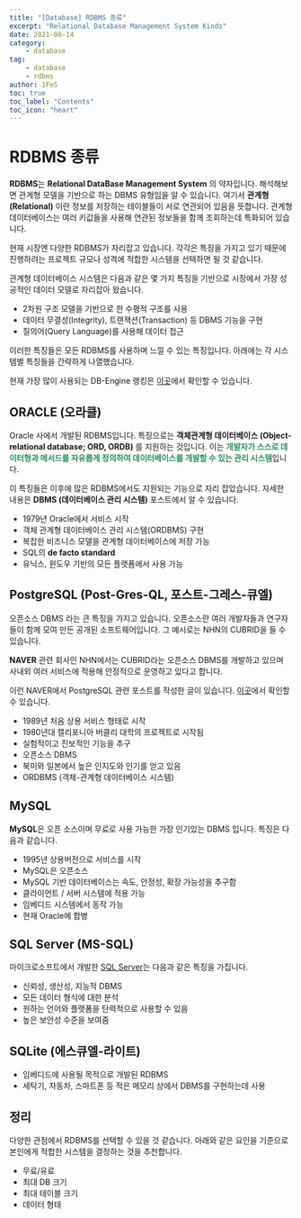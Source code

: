 ```yaml
---
title: "[Database] RDBMS 종류"
excerpt: "Relational Database Management System Kinds"
date: 2021-08-14
category:
    - database
tag:
    - database
    - rdbms
author: 1FeS
toc: true
toc_label: "Contents"
toc_icon: "heart"
---
```


# RDBMS 종류

**RDBMS**는 **Relational DataBase Management System** 의 약자입니다. 해석해보면 관계형 모델을 기반으로 하는 DBMS 유형임을 알 수 있습니다. 여기서 **관계형 (Relational)** 이란 정보를 저장하는 테이블들이 서로 연관되어 있음을 뜻합니다. 관계형 데이터베이스는 여러 키값들을 사용해 연관된 정보들을 함께 조회하는데 특화되어 있습니다.

현재 시장엔 다양한 RDBMS가 자리잡고 있습니다. 각각은 특징을 가지고 있기 때문에 진행하려는 프로젝트 규모나 성격에 적합한 시스템을 선택하면 될 것 같습니다.

관계형 데이터베이스 시스템은 다음과 같은 몇 가지 특징을 기반으로 시장에서 가장 성공적인 데이터 모델로 자리잡아 왔습니다.

- 2차원 구조 모델을 기반으로 한 수평적 구조를 사용
- 데이터 무결성(Integrity), 트랜잭션(Transaction) 등 DBMS 기능을 구현
- 질의어(Query Language)를 사용해 데이터 접근

이러한 특징들은 모든 RDBMS를 사용하며 느낄 수 있는 특징입니다. 아래에는 각 시스템별 특징들을 간략하게 나열했습니다.

현재 가장 많이 사용되는 DB-Engine 랭킹은 [이곳](https://db-engines.com/en/ranking)에서 확인할 수 있습니다.

## ORACLE (오라클)

Oracle 사에서 개발된 RDBMS입니다. 특징으로는 **객체관계형 데이터베이스 (Object-relational database; ORD, ORDB)** 를 지원하는 것입니다. 이는 <span style="color: #229155; font-weight: bold; font-size: 1em">개발자가 스스로 데이터형과 메서드를 자유롭게 정의하여 데이터베이스를 개발할 수 있는 관리 시스템</span>입니다.

이 특징들은 이후에 많은 RDBMS에서도 지원되는 기능으로 자리 잡았습니다. 자세한 내용은 **DBMS (데이터베이스 관리 시스템)** 포스트에서 알 수 있습니다.

- 1979년 Oracle에서 서비스 시작
- 객체 관계형 데이터베이스 관리 시스템(ORDBMS) 구현
- 복잡한 비즈니스 모델을 관계형 데이터베이스에 저장 가능
- SQL의 **de facto standard**
- 유닉스, 윈도우 기반의 모든 플랫폼에서 사용 가능

## PostgreSQL (Post-Gres-QL, 포스트-그레스-큐엘)

오픈소스 DBMS 라는 큰 특징을 가지고 있습니다. 오픈소스란 여러 개발자들과 연구자들이 함께 모여 만든 공개된 소프트웨어입니다. 그 예시로는 NHN의 CUBRID을 들 수 있습니다. 

**NAVER** 관련 회사인 NHN에서는 CUBRID라는 오픈소스 DBMS를 개발하고 있으며 사내외 여러 서비스에 적용해 안정적으로 운영하고 있다고 합니다. 

이런 NAVER에서 PostgreSQL 관련 포스트를 작성한 글이 있습니다. [이곳](https://d2.naver.com/helloworld/227936)에서 확인할 수 있습니다.

- 1989년 처음 상용 서비스 형태로 시작
- 1980년대 캘리포니아 버클리 대학의 프로젝트로 시작됨
- 실험적이고 진보적인 기능을 추구
- 오픈소스 DBMS
- 북미와 일본에서 높은 인지도와 인기를 얻고 있음
- ORDBMS (객체-관계형 데이터베이스 시스템)

## MySQL

**MySQL**은 오픈 소스이며 무료로 사용 가능한 가장 인기있는 DBMS 입니다. 특징은 다음과 같습니다.

- 1995년 상용버전으로 서비스를 시작
- MySQL은 오픈소스
- MySQL 기반 데이터베이스는 속도, 안정성, 확장 가능성을 추구함
- 클라이언트 / 서버 시스템에 적용 가능
- 임베디드 시스템에서 동작 가능
- 현재 Oracle에 합병

## SQL Server (MS-SQL)

마이크로소프트에서 개발한 [SQL Server](https://www.microsoft.com/ko-kr/sql-server/sql-server-2019)는 다음과 같은 특징을 가집니다.

- 신뢰성, 생산성, 지능적 DBMS
- 모든 데이터 형식에 대한 분석
- 원하는 언어와 플랫폼을 탄력적으로 사용할 수 있음
- 높은 보안성 수준을 보여줌

## SQLite (에스큐엘-라이트)

- 임베디드에 사용될 목적으로 개발된 RDBMS
- 세탁기, 자동차, 스마트폰 등 적은 메모리 상에서 DBMS를 구현하는데 사용

## 정리

다양한 관점에서 RDBMS를 선택할 수 있을 것 같습니다. 아래와 같은 요인을 기준으로 본인에게 적합한 시스템을 결정하는 것을 추천합니다.

- 무료/유료
- 최대 DB 크기
- 최대 테이블 크기
- 데이터 형태
